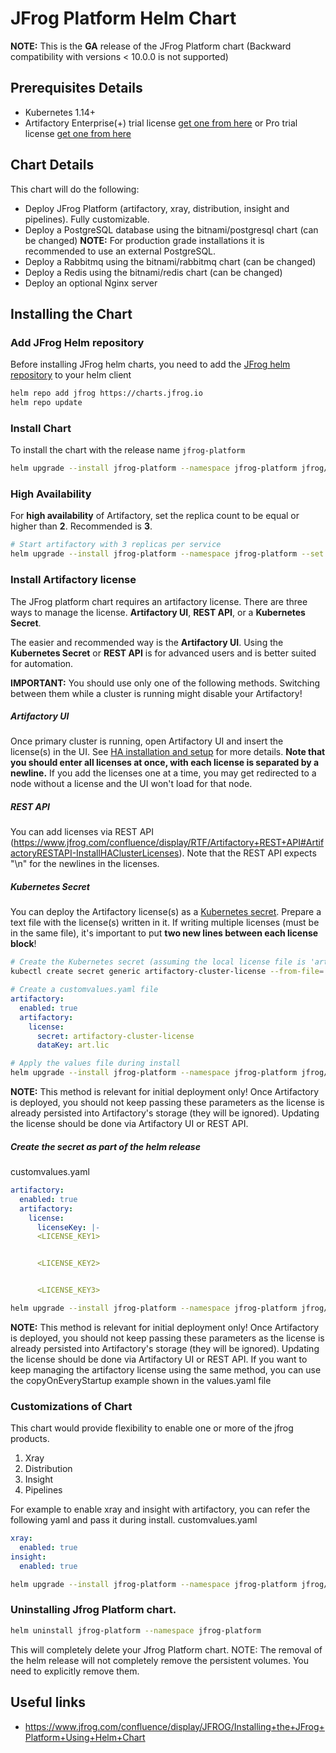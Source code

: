 # JFrog Platform Helm Chart

**NOTE:** This is the **GA** release of the JFrog Platform chart (Backward compatibility with versions < 10.0.0 is not supported)

## Prerequisites Details

* Kubernetes 1.14+
* Artifactory Enterprise(+) trial license [get one from here](https://jfrog.com/platform/free-trial/) or Pro trial license [get one from here](https://www.jfrog.com/artifactory/free-trial/)

## Chart Details
This chart will do the following:

* Deploy JFrog Platform (artifactory, xray, distribution, insight and pipelines). Fully customizable.
* Deploy a PostgreSQL database using the bitnami/postgresql chart (can be changed) **NOTE:** For production grade installations it is recommended to use an external PostgreSQL.
* Deploy a Rabbitmq using the bitnami/rabbitmq chart (can be changed)
* Deploy a Redis using the bitnami/redis chart (can be changed)
* Deploy an optional Nginx server

## Installing the Chart

### Add JFrog Helm repository

Before installing JFrog helm charts, you need to add the [JFrog helm repository](https://charts.jfrog.io) to your helm client

```bash
helm repo add jfrog https://charts.jfrog.io
helm repo update
```

### Install Chart
To install the chart with the release name `jfrog-platform`
```bash
helm upgrade --install jfrog-platform --namespace jfrog-platform jfrog/jfrog-platform
```

### High Availability

For **high availability** of Artifactory, set the replica count to be equal or higher than **2**. Recommended is **3**.
```bash
# Start artifactory with 3 replicas per service
helm upgrade --install jfrog-platform --namespace jfrog-platform --set artifactory.artifactory.replicaCount=3
```

### Install Artifactory license
The JFrog platform chart requires an artifactory license. There are three ways to manage the license. **Artifactory UI**, **REST API**, or a **Kubernetes Secret**.

The easier and recommended way is the **Artifactory UI**. Using the **Kubernetes Secret** or **REST API** is for advanced users and is better suited for automation.

**IMPORTANT:** You should use only one of the following methods. Switching between them while a cluster is running might disable your Artifactory!

##### Artifactory UI
Once primary cluster is running, open Artifactory UI and insert the license(s) in the UI. See [HA installation and setup](https://www.jfrog.com/confluence/display/RTF/HA+Installation+and+Setup) for more details. **Note that you should enter all licenses at once, with each license is separated by a newline.** If you add the licenses one at a time, you may get redirected to a node without a license and the UI won't load for that node.

##### REST API
You can add licenses via REST API (https://www.jfrog.com/confluence/display/RTF/Artifactory+REST+API#ArtifactoryRESTAPI-InstallHAClusterLicenses). Note that the REST API expects "\n" for the newlines in the licenses.

##### Kubernetes Secret
You can deploy the Artifactory license(s) as a [Kubernetes secret](https://kubernetes.io/docs/concepts/configuration/secret/).
Prepare a text file with the license(s) written in it. If writing multiple licenses (must be in the same file), it's important to put **two new lines between each license block**!
```bash
# Create the Kubernetes secret (assuming the local license file is 'art.lic')
kubectl create secret generic artifactory-cluster-license --from-file=./art.lic
```

```yaml
# Create a customvalues.yaml file
artifactory:
  enabled: true
  artifactory:
    license:
      secret: artifactory-cluster-license
      dataKey: art.lic
```
```bash
# Apply the values file during install
helm upgrade --install jfrog-platform --namespace jfrog-platform jfrog/jfrog-platform -f customvalues.yaml
```
**NOTE:** This method is relevant for initial deployment only! Once Artifactory is deployed, you should not keep passing these parameters as the license is already persisted into Artifactory's storage (they will be ignored).
Updating the license should be done via Artifactory UI or REST API.

##### Create the secret as part of the helm release
customvalues.yaml
```yaml
artifactory:
  enabled: true
  artifactory:
    license:
      licenseKey: |-
      <LICENSE_KEY1>


      <LICENSE_KEY2>


      <LICENSE_KEY3>
```

```bash
helm upgrade --install jfrog-platform --namespace jfrog-platform jfrog/jfrog-platform -f customvalues.yaml
```
**NOTE:** This method is relevant for initial deployment only! Once Artifactory is deployed, you should not keep passing these parameters as the license is already persisted into Artifactory's storage (they will be ignored).
Updating the license should be done via Artifactory UI or REST API.
If you want to keep managing the artifactory license using the same method, you can use the copyOnEveryStartup example shown in the values.yaml file

### Customizations of Chart

This chart would provide flexibility to enable one or more of the jfrog products.
1. Xray
2. Distribution
3. Insight
4. Pipelines

For example to enable xray and insight with artifactory, you can refer the following yaml and pass it during install.
customvalues.yaml
```yaml
xray:
  enabled: true
insight:
  enabled: true
````
```bash
helm upgrade --install jfrog-platform --namespace jfrog-platform jfrog/jfrog-platform -f customvalues.yaml
```

### Uninstalling Jfrog Platform chart.

```bash
helm uninstall jfrog-platform --namespace jfrog-platform
```
This will completely delete your Jfrog Platform chart. NOTE: The removal of the helm release will not completely remove the persistent volumes. You need to explicitly remove them.

## Useful links

- https://www.jfrog.com/confluence/display/JFROG/Installing+the+JFrog+Platform+Using+Helm+Chart
